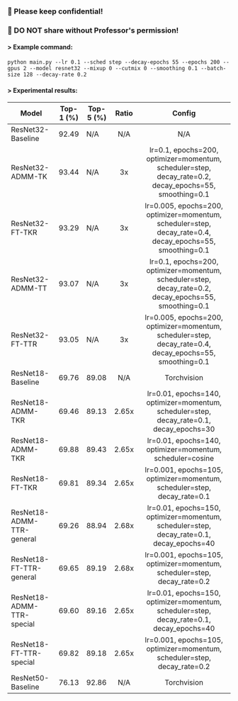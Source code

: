 ### 🚫 Please keep confidential!
### 🚫 DO NOT share without Professor's permission!

#### > Example command:

`python main.py --lr 0.1 --sched step --decay-epochs 55 --epochs 200 --gpus 2 --model resnet32 --mixup 0 --cutmix 0 --smoothing 0.1 --batch-size 128 --decay-rate 0.2`

#### > Experimental results:

| Model                     | Top-1 (%) | Top-5 (%) | Ratio |                                                  Config                                                  |
|---------------------------|:---------:|-----------|:-----:|:--------------------------------------------------------------------------------------------------------:|
| ResNet32-Baseline         | 92.49     | N/A       | N/A   | N/A                                                                                                      |
| ResNet32-ADMM-TK          |   93.44   | N/A       |   3x  | lr=0.1, epochs=200, optimizer=momentum, scheduler=step, decay_rate=0.2, decay_epochs=55, smoothing=0.1   |
| ResNet32-FT-TKR           |   93.29   | N/A       |   3x  | lr=0.005, epochs=200, optimizer=momentum, scheduler=step, decay_rate=0.4, decay_epochs=55, smoothing=0.1 |
| ResNet32-ADMM-TT          |   93.07   | N/A       |   3x  | lr=0.1, epochs=200, optimizer=momentum, scheduler=step, decay_rate=0.2, decay_epochs=55, smoothing=0.1   |
| ResNet32-FT-TTR           |   93.05   | N/A       |   3x  | lr=0.005, epochs=200, optimizer=momentum, scheduler=step, decay_rate=0.4, decay_epochs=55, smoothing=0.1 |
| ResNet18-Baseline         | 69.76     | 89.08     | N/A   | Torchvision                                                                                              |
| ResNet18-ADMM-TKR         | 69.46     | 89.13     | 2.65x | lr=0.01, epochs=140, optimizer=momentum, scheduler=step, decay_rate=0.1, decay_epochs=30                 |
| ResNet18-ADMM-TKR         | 69.88     | 89.43     | 2.65x | lr=0.01, epochs=140, optimizer=momentum, scheduler=cosine                                                |
| ResNet18-FT-TKR           | 69.81     | 89.34     | 2.65x | lr=0.001, epochs=105, optimizer=momentum, scheduler=step, decay_rate=0.1                                 |
| ResNet18-ADMM-TTR-general | 69.26     | 88.94     | 2.68x | lr=0.01, epochs=150, optimizer=momentum, scheduler=step, decay_rate=0.1, decay_epochs=40                 |
| ResNet18-FT-TTR-general   | 69.65     | 89.19     | 2.68x | lr=0.001, epochs=105, optimizer=momentum, scheduler=step, decay_rate=0.2                                 |
| ResNet18-ADMM-TTR-special | 69.60     | 89.16     | 2.65x | lr=0.01, epochs=150, optimizer=momentum, scheduler=step, decay_rate=0.1, decay_epochs=40                 |
| ResNet18-FT-TTR-special   | 69.82     | 89.18     | 2.65x | lr=0.001, epochs=105, optimizer=momentum, scheduler=step, decay_rate=0.2                                 |
| ResNet50-Baseline         | 76.13     | 92.86     | N/A   | Torchvision                                                                                              |
